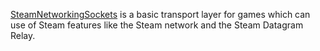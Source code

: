 [SteamNetworkingSockets](https://partner.steamgames.com/doc/api/ISteamNetworkingSockets) is a basic transport layer for games which can use of Steam features like the Steam network and the Steam Datagram Relay.